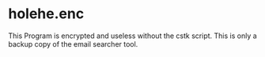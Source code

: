 # holehe.enc

This Program is encrypted and useless without the cstk script.
This is only a backup copy of the email searcher tool.
